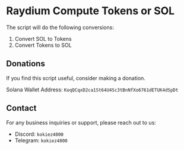 # Raydium Compute Tokens or SOL
The script will do the following conversions:
  1. Convert SOL to Tokens
  2. Convert Tokens to SOL

## Donations
If you find this script useful, consider making a donation.

Solana Wallet Address: `KoqQCqxD2ca1St64U4Sc3tBnNfXo6761dETUK4dSpDt`

## Contact
For any business inquiries or support, please reach out to us:
- Discord: `kokiez4000`
- Telegram: `kokiez4000`
